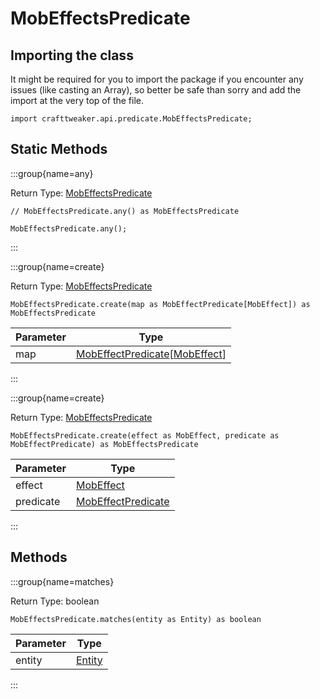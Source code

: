 # MobEffectsPredicate

## Importing the class

It might be required for you to import the package if you encounter any issues (like casting an Array), so better be safe than sorry and add the import at the very top of the file.
```zenscript
import crafttweaker.api.predicate.MobEffectsPredicate;
```


## Static Methods

:::group{name=any}

Return Type: [MobEffectsPredicate](/vanilla/api/predicate/MobEffectsPredicate)

```zenscript
// MobEffectsPredicate.any() as MobEffectsPredicate

MobEffectsPredicate.any();
```

:::

:::group{name=create}

Return Type: [MobEffectsPredicate](/vanilla/api/predicate/MobEffectsPredicate)

```zenscript
MobEffectsPredicate.create(map as MobEffectPredicate[MobEffect]) as MobEffectsPredicate
```

| Parameter |                                                        Type                                                        |
|-----------|--------------------------------------------------------------------------------------------------------------------|
| map       | [MobEffectPredicate](/vanilla/api/predicate/MobEffectPredicate)[[MobEffect](/vanilla/api/entity/effect/MobEffect)] |


:::

:::group{name=create}

Return Type: [MobEffectsPredicate](/vanilla/api/predicate/MobEffectsPredicate)

```zenscript
MobEffectsPredicate.create(effect as MobEffect, predicate as MobEffectPredicate) as MobEffectsPredicate
```

| Parameter |                              Type                               |
|-----------|-----------------------------------------------------------------|
| effect    | [MobEffect](/vanilla/api/entity/effect/MobEffect)               |
| predicate | [MobEffectPredicate](/vanilla/api/predicate/MobEffectPredicate) |


:::

## Methods

:::group{name=matches}

Return Type: boolean

```zenscript
MobEffectsPredicate.matches(entity as Entity) as boolean
```

| Parameter |                 Type                 |
|-----------|--------------------------------------|
| entity    | [Entity](/vanilla/api/entity/Entity) |


:::


